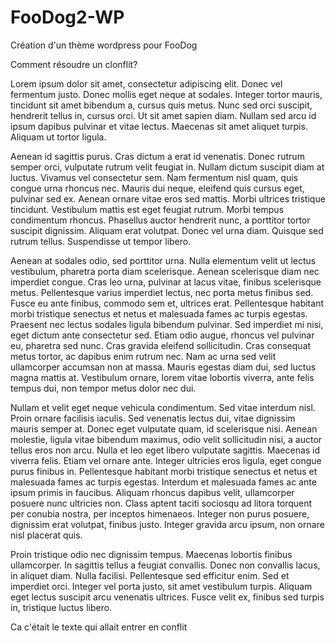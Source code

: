 # FooDog2-WP
Création d'un thème wordpress pour FooDog

Comment résoudre un clonflit?

Lorem ipsum dolor sit amet, consectetur adipiscing elit. Donec vel fermentum justo. Donec mollis eget neque at sodales. Integer tortor mauris, tincidunt sit amet bibendum a, cursus quis metus. Nunc sed orci suscipit, hendrerit tellus in, cursus orci. Ut sit amet sapien diam. Nullam sed arcu id ipsum dapibus pulvinar et vitae lectus. Maecenas sit amet aliquet turpis. Aliquam ut tortor ligula.

Aenean id sagittis purus. Cras dictum a erat id venenatis. Donec rutrum semper orci, vulputate rutrum velit feugiat in. Nullam dictum suscipit diam at luctus. Vivamus vel consectetur sem. Nam fermentum nisl quam, quis congue urna rhoncus nec. Mauris dui neque, eleifend quis cursus eget, pulvinar sed ex. Aenean ornare vitae eros sed mattis. Morbi ultrices tristique tincidunt. Vestibulum mattis est eget feugiat rutrum. Morbi tempus condimentum rhoncus. Phasellus auctor hendrerit nunc, a porttitor tortor suscipit dignissim. Aliquam erat volutpat. Donec vel urna diam. Quisque sed rutrum tellus. Suspendisse ut tempor libero.

Aenean at sodales odio, sed porttitor urna. Nulla elementum velit ut lectus vestibulum, pharetra porta diam scelerisque. Aenean scelerisque diam nec imperdiet congue. Cras leo urna, pulvinar at lacus vitae, finibus scelerisque metus. Pellentesque varius imperdiet lectus, nec porta metus finibus sed. Fusce eu ante finibus, commodo sem et, ultrices erat. Pellentesque habitant morbi tristique senectus et netus et malesuada fames ac turpis egestas. Praesent nec lectus sodales ligula bibendum pulvinar. Sed imperdiet mi nisi, eget dictum ante consectetur sed. Etiam odio augue, rhoncus vel pulvinar eu, pharetra sed nunc. Cras gravida eleifend sollicitudin. Cras consequat metus tortor, ac dapibus enim rutrum nec. Nam ac urna sed velit ullamcorper accumsan non at massa. Mauris egestas diam dui, sed luctus magna mattis at. Vestibulum ornare, lorem vitae lobortis viverra, ante felis tempus dui, non tempor metus dolor nec dui.

Nullam et velit eget neque vehicula condimentum. Sed vitae interdum nisl. Proin ornare facilisis iaculis. Sed venenatis lectus dui, vitae dignissim mauris semper at. Donec eget vulputate quam, id scelerisque nisi. Aenean molestie, ligula vitae bibendum maximus, odio velit sollicitudin nisi, a auctor tellus eros non arcu. Nulla et leo eget libero vulputate sagittis. Maecenas id viverra felis. Etiam vel ornare ante. Integer ultricies eros ligula, eget congue purus finibus in. Pellentesque habitant morbi tristique senectus et netus et malesuada fames ac turpis egestas. Interdum et malesuada fames ac ante ipsum primis in faucibus. Aliquam rhoncus dapibus velit, ullamcorper posuere nunc ultricies non. Class aptent taciti sociosqu ad litora torquent per conubia nostra, per inceptos himenaeos. Integer non purus posuere, dignissim erat volutpat, finibus justo. Integer gravida arcu ipsum, non ornare nisl placerat quis.

Proin tristique odio nec dignissim tempus. Maecenas lobortis finibus ullamcorper. In sagittis tellus a feugiat convallis. Donec non convallis lacus, in aliquet diam. Nulla facilisi. Pellentesque sed efficitur enim. Sed et imperdiet orci. Integer vel porta justo, sit amet vestibulum turpis. Aliquam eget lectus suscipit arcu venenatis ultrices. Fusce velit ex, finibus sed turpis in, tristique luctus libero.

Ca c'était le texte qui allait entrer en conflit
